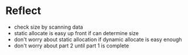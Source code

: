 # Reflect

- check size by scanning data
- static allocate is easy up front if can determine size
- don't worry about static allocation if dynamic allocate is easy enough
- don't worry about part 2 until part 1 is complete